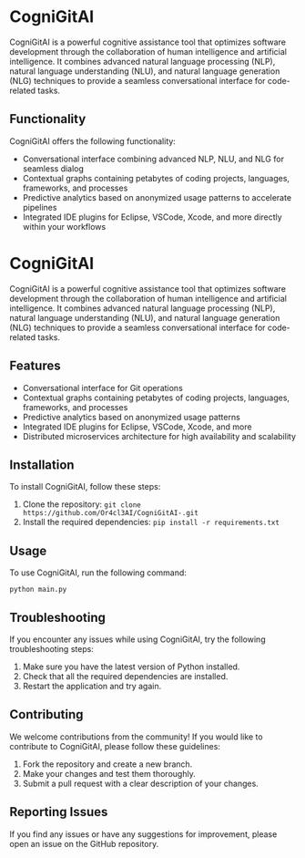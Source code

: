 # CogniGitAI

CogniGitAI is a powerful cognitive assistance tool that optimizes software development through the collaboration of human intelligence and artificial intelligence. It combines advanced natural language processing (NLP), natural language understanding (NLU), and natural language generation (NLG) techniques to provide a seamless conversational interface for code-related tasks.

## Functionality

CogniGitAI offers the following functionality:

- Conversational interface combining advanced NLP, NLU, and NLG for seamless dialog
- Contextual graphs containing petabytes of coding projects, languages, frameworks, and processes
- Predictive analytics based on anonymized usage patterns to accelerate pipelines
- Integrated IDE plugins for Eclipse, VSCode, Xcode, and more directly within your workflows
# CogniGitAI

CogniGitAI is a powerful cognitive assistance tool that optimizes software development through the collaboration of human intelligence and artificial intelligence. It combines advanced natural language processing (NLP), natural language understanding (NLU), and natural language generation (NLG) techniques to provide a seamless conversational interface for code-related tasks.

## Features

- Conversational interface for Git operations
- Contextual graphs containing petabytes of coding projects, languages, frameworks, and processes
- Predictive analytics based on anonymized usage patterns
- Integrated IDE plugins for Eclipse, VSCode, Xcode, and more
- Distributed microservices architecture for high availability and scalability

## Installation

To install CogniGitAI, follow these steps:

1. Clone the repository: `git clone https://github.com/Or4cl3AI/CogniGitAI-.git`
2. Install the required dependencies: `pip install -r requirements.txt`

## Usage

To use CogniGitAI, run the following command:

```
python main.py
```

## Troubleshooting

If you encounter any issues while using CogniGitAI, try the following troubleshooting steps:

1. Make sure you have the latest version of Python installed.
2. Check that all the required dependencies are installed.
3. Restart the application and try again.

## Contributing

We welcome contributions from the community! If you would like to contribute to CogniGitAI, please follow these guidelines:

1. Fork the repository and create a new branch.
2. Make your changes and test them thoroughly.
3. Submit a pull request with a clear description of your changes.

## Reporting Issues

If you find any issues or have any suggestions for improvement, please open an issue on the GitHub repository.